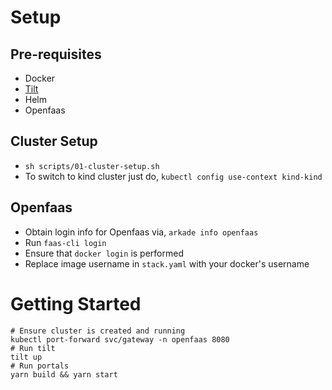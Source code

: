 # Setup

## Pre-requisites

- Docker
- [Tilt](https://docs.tilt.dev/)
- Helm
- Openfaas

## Cluster Setup

- `sh scripts/01-cluster-setup.sh`
- To switch to kind cluster just do, `kubectl config use-context kind-kind`

## Openfaas

- Obtain login info for Openfaas via, `arkade info openfaas`
- Run `faas-cli login`
- Ensure that `docker login` is performed
- Replace image username in `stack.yaml` with your docker's username

# Getting Started

```
# Ensure cluster is created and running
kubectl port-forward svc/gateway -n openfaas 8080
# Run tilt
tilt up
# Run portals
yarn build && yarn start
```
